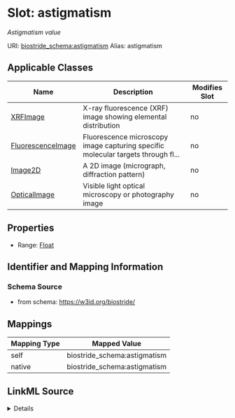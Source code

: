 

# Slot: astigmatism 


_Astigmatism value_





URI: [biostride_schema:astigmatism](https://w3id.org/biostride/schema/astigmatism)
Alias: astigmatism

<!-- no inheritance hierarchy -->





## Applicable Classes

| Name | Description | Modifies Slot |
| --- | --- | --- |
| [XRFImage](XRFImage.md) | X-ray fluorescence (XRF) image showing elemental distribution |  no  |
| [FluorescenceImage](FluorescenceImage.md) | Fluorescence microscopy image capturing specific molecular targets through fl... |  no  |
| [Image2D](Image2D.md) | A 2D image (micrograph, diffraction pattern) |  no  |
| [OpticalImage](OpticalImage.md) | Visible light optical microscopy or photography image |  no  |






## Properties

* Range: [Float](Float.md)




## Identifier and Mapping Information






### Schema Source


* from schema: https://w3id.org/biostride/




## Mappings

| Mapping Type | Mapped Value |
| ---  | ---  |
| self | biostride_schema:astigmatism |
| native | biostride_schema:astigmatism |




## LinkML Source

<details>
```yaml
name: astigmatism
description: Astigmatism value
from_schema: https://w3id.org/biostride/
rank: 1000
alias: astigmatism
owner: Image2D
domain_of:
- Image2D
range: float

```
</details>